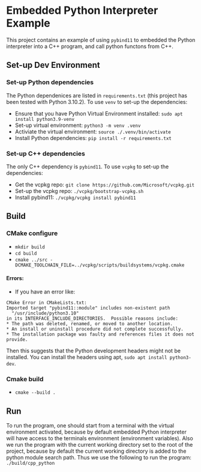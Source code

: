 # Embedded Python Interpreter Example

This project contains an example of using `pybind11` to embedded the Python interpreter into a C++ program, and call python functons from C++.

## Set-up Dev Environment

### Set-up Python dependencies
The Python dependenices are listed in `requirements.txt` (this project has been tested with Python 3.10.2). To use `venv` to set-up the dependencies:
- Ensure that you have Python Virtual Environment installed: `sudo apt install python3.9-venv`
- Set-up virtual environment: `python3 -m venv .venv`
- Activiate the virtual environment: `source ./.venv/bin/activate`
- Install Python dependencies: `pip install -r requirements.txt`

### Set-up C++ dependencies
The only C++ dependency is `pybind11`. To use `vcpkg` to set-up the dependencies:
- Get the vcpkg repo: `git clone https://github.com/Microsoft/vcpkg.git`
- Set-up the vcpkg repo: `./vcpkg/bootstrap-vcpkg.sh`
- Install pybind11: `./vcpkg/vcpkg install pybind11`

## Build

### CMake configure
- `mkdir build`
- `cd build`
- `cmake ../src -DCMAKE_TOOLCHAIN_FILE=../vcpkg/scripts/buildsystems/vcpkg.cmake`

#### Errors:
- If you have an error like:
```
CMake Error in CMakeLists.txt:
Imported target "pybind11::module" includes non-existent path
  "/usr/include/python3.10"
in its INTERFACE_INCLUDE_DIRECTORIES.  Possible reasons include:
* The path was deleted, renamed, or moved to another location.
* An install or uninstall procedure did not complete successfully.
* The installation package was faulty and references files it does not
provide.
```
Then this suggests that the Python development headers might not be installed. You can install the headers using apt, `sudo apt install python3-dev`.

### Cmake build
- `cmake --build .`

## Run

To run the program, one should start from a terminal with the virtual environment activated, because by default embedded Python interpreter will have access to the terminals environment (environment variables). Also we run the program with the current working directory set to the root of the project, because by default the current working directory is added to the python module search path. Thus we use the following to run the program: `./build/cpp_python`

